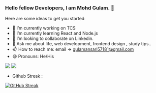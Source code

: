 ### Hello fellow Developers, I am Mohd Gulam. 👋



Here are some ideas to get you started:

- 🔭 I’m currently working on TCS
- 🌱 I’m currently learning React and Node.js
- 👯 I’m looking to collaborate on Linkedin.
- 💬 Ask me about life, web development, frontend design , study tips..
- 📫 How to reach me: email -> gulamansari57181@gmail.com
- 😄 Pronouns: He/His

![](https://raw.githubusercontent.com/gulamansari57181/github-stats/master/generated/overview.svg#gh-dark-mode-only)
![](https://raw.githubusercontent.com/gulamansari57181/github-stats/master/generated/overview.svg#gh-light-mode-only)

- Github Streak :

[![GitHub Streak](https://github-readme-streak-stats.herokuapp.com/?user=gulamansari57181&theme=dark)](https://git.io/streak-stats)






